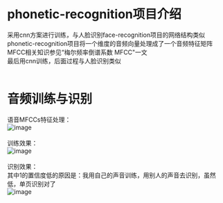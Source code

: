 # phonetic-recognition项目介绍
采用cnn方案进行训练，与人脸识别face-recognition项目的网络结构类似<br />
phonetic-recognition项目将一个维度的音频向量处理成了一个音频特征矩阵<br />
MFCC相关知识参见“梅尔频率倒谱系数 MFCC"一文<br />
最后用cnn训练，后面过程与人脸识别类似<br />
<br />
# 音频训练与识别<br />
语音MFCCs特征处理：<br />
![image](https://github.com/duhanmin/phonetic-recognition/blob/master/images/3.png)<br /><br />
训练效果：<br />
![image](https://github.com/duhanmin/phonetic-recognition/blob/master/images/1.jpg)<br /><br />
识别效果：<br />
其中1的置信度低的原因是：我用自己的声音训练，用别人的声音去识别，虽然低，单页识别对了<br />
![image](https://github.com/duhanmin/phonetic-recognition/blob/master/images/2.jpg)<br /><br />
